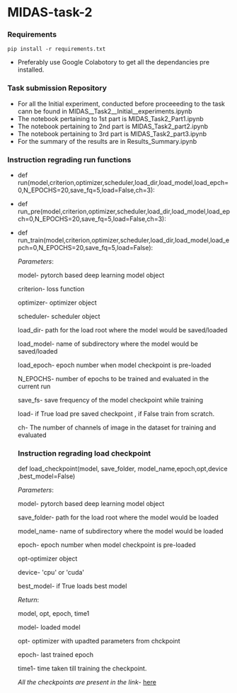 # MIDAS-task-2

### Requirements 

`pip install -r requirements.txt`

* Preferably use Google Colabotory to get all the dependancies pre installed.


### Task submission Repository

* For all the Initial experiment, conducted before proceeeding to the task cann be found in  MIDAS__Task2__Initial__experiments.ipynb
* The notebook pertaining to 1st part is MIDAS_Task2_Part1.ipynb
* The notebook pertaining to 2nd part is MIDAS_Task2_part2.ipynb
* The notebook pertaining to 3rd part is MIDAS_Task2_part3.ipynb
* For the summary of the results are in Results_Summary.ipynb

### Instruction regrading run functions
 
 * def run(model,criterion,optimizer,scheduler,load_dir,load_model,load_epch=0,N_EPOCHS=20,save_fq=5,load=False,ch=3):
 * def run_pre(model,criterion,optimizer,scheduler,load_dir,load_model,load_epch=0,N_EPOCHS=20,save_fq=5,load=False,ch=3):
 * def run_train(model,criterion,optimizer,scheduler,load_dir,load_model,load_epch=0,N_EPOCHS=20,save_fq=5,load=False):
 
   *Parameters*:
   
   model- pytorch based deep learning model object
   
   criterion- loss function
   
   optimizer- optimizer object
   
   scheduler- scheduler object
   
   load_dir- path for the load root where the model would be saved/loaded
   
   load_model- name of subdirectory where the model would be saved/loaded
   
   load_epoch- epoch number when model checkpoint is pre-loaded
   
   N_EPOCHS- number of epochs to be trained and evaluated in the current run
   
   save_fs- save frequency of the model checkpoint while training
   
   load- if True load pre saved checkpoint , if False train from scratch.
   
   ch- The number of channels of image in the dataset for training and evaluated
   
   
   
   ### Instruction regrading  load checkpoint
   
   def load_checkpoint(model, save_folder, model_name,epoch,opt,device ,best_model=False)
   
   *Parameters*:
   
    model- pytorch based deep learning model object
    
    save_folder- path for the load root where the model would be loaded
   
    model_name- name of subdirectory where the model would be loaded
   
    epoch- epoch number when model checkpoint is pre-loaded
    
    opt-optimizer object
    
    device- 'cpu' or 'cuda'
    
    best_model- if True loads best model
    
   *Return*:
   
   model, opt, epoch, time1
   
   model- loaded model
   
   opt- optimizer with upadted parameters from chckpoint
    
   epoch- last trained epoch
   
   time1- time taken till training the checkpoint.
   
   
   *All the checkpoints are  present in the link*- [here](https://drive.google.com/drive/folders/1Hppdc1RmkHPDJUg1V5OYASSe-JHe1lYs?usp=sharing)

   

